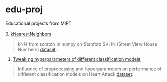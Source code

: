 # edu-proj
Educational projects from MIPT
<br><br/>
    0. [kNearestNeighbors](https://github.com/Mlosyakov/edu-proj/tree/main/0.%20KNN_first%20project)
>kNN from scratch in numpy on Stanford SVHN (Street View House Numbers) [dataset](https://ufldl.stanford.edu/housenumbers/).
1. [Tweaking hyperparameters of different classification models](https://github.com/Mlosyakov/edu-proj/tree/main/1.%20Parameter%20tweaking)
>Influence of preprocessing and hyperparameters on performance of different classification models on Heart Attack [dataset](https://www.kaggle.com/datasets/rashikrahmanpritom/heart-attack-analysis-prediction-dataset).



